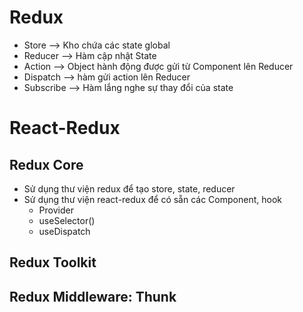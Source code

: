 # Redux

- Store --> Kho chứa các state global
- Reducer --> Hàm cập nhật State
- Action --> Object hành động được gửi từ Component lên Reducer
- Dispatch --> hàm gửi action lên Reducer
- Subscribe --> Hàm lắng nghe sự thay đổi của state

# React-Redux

## Redux Core

- Sử dụng thư viện redux để tạo store, state, reducer
- Sử dụng thư viện react-redux để có sẵn các Component, hook
  - Provider
  - useSelector()
  - useDispatch

## Redux Toolkit

## Redux Middleware: Thunk
